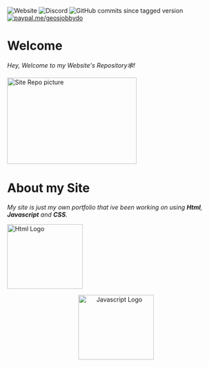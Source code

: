 ![Website](https://img.shields.io/website?color=light%20green&down_color=red&down_message=Maintenance&label=Website&style=plastic&up_color=Light%20green&up_message=Online&url=https%3A%2F%2Fgeosjobby.xyz) ![Discord](https://img.shields.io/discord/899007693585514586?color=%237c2fc4&label=Discord&style=plastic) ![GitHub commits since tagged version](https://img.shields.io/github/commits-since/geosjobby/Geosjobby.xyz/1.0?color=%23ffe100&label=Commits&logo=github&style=plastic) [![paypal.me/geosjobbydo](https://ionicabizau.github.io/badges/paypal.svg)](https://www.paypal.me/geosjobbydo) 
# Welcome
 *Hey, Welcome to my Website's Repository🕸!*
 <p style="text-align:left;"><img src="https://github.com/geosjobby/Geosjobby.xyz/blob/main/pictures/Site%20repository%20picture.png?raw=true" alt="Site Repo picture" style="height: 200px; width:300px;"></p>
 
# About my Site
*My site is just my own portfolio that ive been working on using **Html**, **Javascript** and **CSS**.*
<p style="text-align:left;"><img src="https://github.com/geosjobby/Geosjobby.xyz/blob/main/pictures/Html.png?raw=true" alt="Html Logo" style="height: 150px; width:175px;"></p><p style="text-align:center;"><img src="https://github.com/geosjobby/Geosjobby.xyz/blob/main/pictures/Javascript.png?raw=true" alt="Javascript Logo" style="height: 150px; width:175px;"></p>
 
 
 


